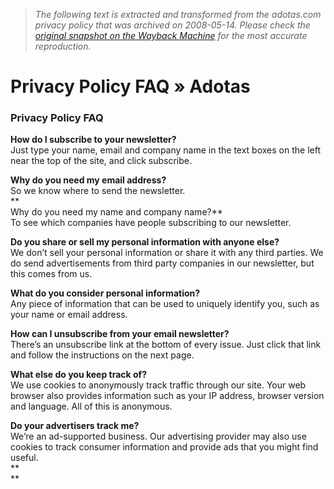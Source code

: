 > *The following text is extracted and transformed from the adotas.com privacy policy that was archived on 2008-05-14. Please check the [original snapshot on the Wayback Machine](https://web.archive.org/web/20080514203417id_/http%3A//www.adotas.com/privacy-policy) for the most accurate reproduction.*

# Privacy Policy FAQ » Adotas

### Privacy Policy FAQ

**How do I subscribe to your newsletter?**  
Just type your name, email and company name in the text boxes on the left near the top of the site, and click subscribe.

**Why do you need my email address?**  
So we know where to send the newsletter.  
**  
Why do you need my name and company name?**  
To see which companies have people subscribing to our newsletter.

**Do you share or sell my personal information with anyone else?**  
We don’t sell your personal information or share it with any third parties. We do send advertisements from third party companies in our newsletter, but this comes from us.

**What do you consider personal information?**  
Any piece of information that can be used to uniquely identify you, such as your name or email address.

**How can I unsubscribe from your email newsletter?**  
There’s an unsubscribe link at the bottom of every issue. Just click that link and follow the instructions on the next page.

**What else do you keep track of?**  
We use cookies to anonymously track traffic through our site. Your web browser also provides information such as your IP address, browser version and language. All of this is anonymous.

**Do your advertisers track me?**  
We’re an ad-supported business. Our advertising provider may also use cookies to track consumer information and provide ads that you might find useful.  
**  
**
